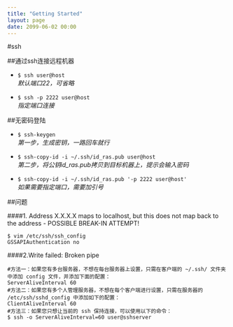 ```yaml
---
title: "Getting Started"
layout: page
date: 2099-06-02 00:00
---
```


#ssh

##通过ssh连接远程机器  

 - `$ ssh user@host`  
*默认端口22，可省略* 

 - `$ ssh -p 2222 user@host`  
*指定端口连接*

##无密码登陆

 - `$ ssh-keygen`  
*第一步，生成密钥，一路回车就行*  

 - `$ ssh-copy-id -i ~/.ssh/id_ras.pub user@host`  
*第二步，将公钥id_ras.pub拷贝到目标机器上，提示会输入密码*  

 - `$ ssh-copy-id -i ~/.ssh/id_ras.pub '-p 2222 user@host'`   
*如果需要指定端口，需要加引号*   


##问题

####1. Address X.X.X.X maps to localhost, but this does not map back to the address - POSSIBLE BREAK-IN ATTEMPT! 

```
$ vim /etc/ssh/ssh_config
GSSAPIAuthentication no
```

####2.Write failed: Broken pipe

```
#方法一：如果您有多台服务器，不想在每台服务器上设置，只需在客户端的 ~/.ssh/ 文件夹中添加 config 文件，并添加下面的配置：
ServerAliveInterval 60
#方法二：如果您有多个人管理服务器，不想在每个客户端进行设置，只需在服务器的 /etc/ssh/sshd_config 中添加如下的配置：
ClientAliveInterval 60
#方法三：如果您只想让当前的 ssh 保持连接，可以使用以下的命令：
$ ssh -o ServerAliveInterval=60 user@sshserver
```